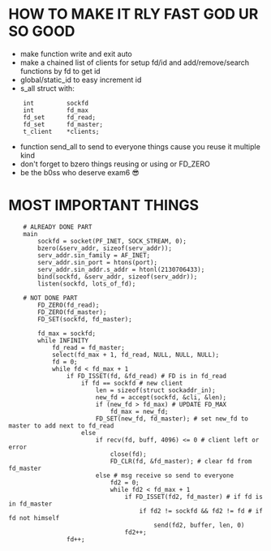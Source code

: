 # HOW TO MAKE IT RLY FAST GOD UR SO GOOD

- make function write and exit auto
- make a chained list of clients for setup fd/id and add/remove/search functions by fd to get id
- global/static_id to easy increment id
- s_all struct with:
```
	int			sockfd
	int			fd_max
	fd_set		fd_read;
	fd_set		fd_master;
	t_client	*clients;
```
- function send_all to send to everyone things cause you reuse it multiple kind
- don't forget to bzero things reusing or using or FD_ZERO
- be the b0ss who deserve exam6 😎

# MOST IMPORTANT THINGS
```
	# ALREADY DONE PART
	main
		sockfd = socket(PF_INET, SOCK_STREAM, 0);
		bzero(&serv_addr, sizeof(serv_addr));
		serv_addr.sin_family = AF_INET;
		serv_addr.sin_port = htons(port);
		serv_addr.sin_addr.s_addr = htonl(2130706433);
		bind(sockfd, &serv_addr, sizeof(serv_addr));
		listen(sockfd, lots_of_fd);

	# NOT DONE PART
		FD_ZERO(fd_read);
		FD_ZERO(fd_master);
		FD_SET(sockfd, fd_master);
		
		fd_max = sockfd;
		while INFINITY
			fd_read = fd_master;
			select(fd_max + 1, fd_read, NULL, NULL, NULL);
			fd = 0;
			while fd < fd_max + 1
				if FD_ISSET(fd, &fd_read) # FD is in fd_read
					if fd == sockfd # new client
						len = sizeof(struct sockaddr_in);
						new_fd = accept(sockfd, &cli, &len);
						if (new_fd > fd_max) # UPDATE FD_MAX
							fd_max = new_fd;
						FD_SET(new_fd, fd_master); # set new_fd to master to add next to fd_read
					else
						if recv(fd, buff, 4096) <= 0 # client left or error
							close(fd);
							FD_CLR(fd, &fd_master); # clear fd from fd_master
						else # msg receive so send to everyone
							fd2 = 0;
							while fd2 < fd_max + 1
								if FD_ISSET(fd2, fd_master) # if fd is in fd_master
									if fd2 != sockfd && fd2 != fd # if fd not himself
										send(fd2, buffer, len, 0)
								fd2++;
				fd++;
							
						
						
					
		
```
